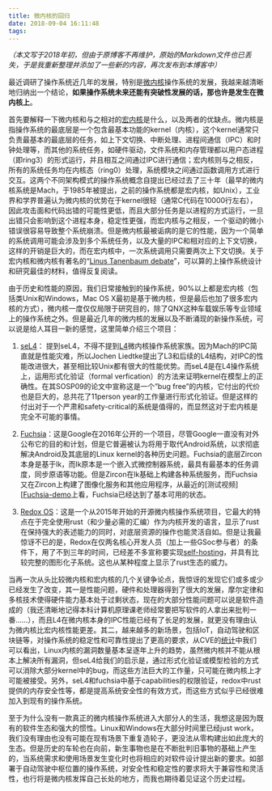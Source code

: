 ```yaml
---
title: 微内核的回归
date: 2018-09-04 16:11:48
tags:
---
```


*（本文写于2018年初，但由于原博客不再维护，原始的Markdown文件也已丢失，于是我重新整理并添加了一些新的内容，再次发布到本博客中）*

最近调研了操作系统近几年的发展，特别是[微内核][micro-kernel-wiki]操作系统的发展，我越来越清晰地归纳出一个结论，**如果操作系统未来还能有突破性发展的话，那也许是发生在微内核上**。

首先要解释一下微内核和与之相对的[宏内核][monolithic-kernel-wiki]是什么，以及两者的优缺点。微内核是指操作系统的最底层是一个包含最基本功能的kernel（内核），这个kernel通常只负责最基本的最底层的任务，如上下文切换、中断处理、进程间通信（IPC）和时钟处理等，而其他的系统任务，如硬件驱动，文件系统和内存管理都以用户态进程（即ring3）的形式运行，并且相互之间通过IPC进行通信；宏内核则与之相反，所有的系统任务均在内核态（ring0）处理，系统模块之间通过函数调用方式进行交互。这两个不同架构模式的操作系统概念自提出已经过去了三十年（最早的微内核系统是Mach，于1985年被提出，之前的操作系统都是宏内核，如Unix），工业界和学界普遍认为微内核的优势在于kernel很轻（通常C代码在10000行左右），因此攻击面和代码出错的可能性更低，而且大部分任务是以进程的方式运行，一旦出错只会影响到这个进程本身，稳定性更强，而宏内核与之相反，一个驱动的微小错误很容易导致整个系统崩溃。但是微内核最被诟病的是它的性能，因为一个简单的系统调用可能会涉及到多个系统任务，以及大量的IPC和相对应的上下文切换，这样的开销是巨大的，而在宏内核中，一次系统调用只需要两次上下文切换。关于宏内核和微内核有著名的“[Linus Tanenbaum debate][debate]”，可以算的上操作系统设计和研究最佳的材料，值得反复阅读。

由于历史和性能的原因，我们日常接触到的操作系统，90%以上都是宏内核（包括类Unix和Windows，Mac OS X最初是基于微内核，但是最后也加了很多宏内核的方式），微内核一度仅仅局限于研究目的，除了QNX这种车载娱乐等专业领域上的操作系统之外。但是最近几年的微内核的发展以及不断涌现的新操作系统，可以说是给人耳目一新的感觉，这里简单介绍三个项目：

1. [seL4][seL4]： 提到seL4，不得不提到[L4][L4]微内核操作系统家族。因为Mach的IPC简直就是性能灾难，所以Jochen Liedtke提出了L3和后续的L4结构，对IPC的性能改进很大，甚至相比较Unix都有很大的性能优势。而seL4是在L4操作系统上，运用形式化验证（formal verfication）的方法来证明kernel在模型上的正确性。在其SOSP09的论文中宣称这是一个”bug free”的内核，它付出的代价也是巨大的，总共花了11person year的工作量进行形式化验证。但是这样的付出对于一个严肃和safety-critical的系统是值得的，而显然这对于宏内核是完全不可能的事情。

2. [Fuchsia][Fuchsia]：这是Google在2016年公开的一个项目，尽管Google一直没有对外公布它的目的和计划，但是它普遍被认为将用于取代Android系统，以求彻底解决Android及其底层的Linux kernel的各种历史问题。Fuchsia的底层Zircon本身是基于lk，而lk原本是一个嵌入式微控制器系统，最具有最基本的任务调度，同步原语等功能。但是Zircon在lk基础上构建各种系统服务，而Fuchsia又在Zircon上构建了图像化服务和其他应用程序，从最近的[测试视频][[Fuchsia-demo]上看，Fuchsia已经达到了基本可用的状态。

3. [Redox OS][redox]：这是一个从2015年开始的开源微内核操作系统项目，它最大的特点在于完全使用rust（和少量必需的汇编）作为内核开发的语言，显示了rust在保持强大的表述能力的同时，对底层资源的操作也能灵活自如。但是让我最惊讶不已的是，Redox在仅两名核心开发人员（加上一些GSoc参与者）的条件下，用了不到三年的时间，已经差不多宣称要实现[self-hosting][redox-podcast]，并具有比较完整的图形化子系统。这也从某种程度上显示了rust生态的威力。

当再一次从头比较微内核和宏内核的几个关键争论点，我惊讶的发现它们或多或少已经发生了改变，其一是性能问题，硬件和处理器得到了很大的发展，摩尔定律和多核技术使得硬件能力基本处于过剩状态，现在的大部分性能问题可以说是软件造成的（我还清晰地记得本科计算机原理课老师经常要把写软件的人拿出来批判一番……），而且L4在微内核本身的IPC性能已经有了长足的发展，就更没有理由认为微内核比宏内核性能更差。其二，越来越多的新场景，包括IoT，自动驾驶和区块链等，对操作系统的稳定性和可靠性提出了更高的要求，从CVE的[统计][cve]中我们可以看出，Linux内核的漏洞数量基本呈逐年上升的趋势，虽然微内核并不能从根本上解决所有漏洞，但seL4给我们的启示是，通过形式化验证或模型检验的方式可以消除大部分kernel中的bug，而这些方法巨大的工作量，只可能在微内核上才可能被接受。另外，seL4和fuchsia中基于capabilities的权限验证，redox中rust提供的内存安全性等，都是提高系统安全性的有效方式，而这些方式似乎已经很难加入到现有的操作系统。

至于为什么没有一款真正的微内核操作系统进入大部分人的生活，我想这是因为既有的软件生态和强大的惯性。Linux和Windows在大部分时间里已经just work，我们没有理由也没有可能在现有场景下重复造轮子，更没法从零构建出如此庞大的生态。但是历史的车轮也在向前，新生事物也是在不断批判旧事物的基础上产生的，当系统需求和使用场景发生变化时也将相应的对软件设计提出新的要求。如部署于自动驾驶中枢位置的操作系统，对安全性和稳定性的要求将大于兼容性和灵活性，也行将是微内核发挥自己长处的地方，而我也期待着见证这个历史过程。



[micro-kernel-wiki]: https://zh.wikipedia.org/wiki/%E5%BE%AE%E5%85%A7%E6%A0%B8
[monolithic-kernel-wiki]: https://zh.wikipedia.org/wiki/%E6%95%B4%E5%A1%8A%E6%80%A7%E6%A0%B8%E5%BF%83
[debate]: https://www.oreilly.com/openbook/opensources/book/appa.html
[L4]: https://zh.wikipedia.org/wiki/L4%E5%BE%AE%E5%86%85%E6%A0%B8%E7%B3%BB%E5%88%97
[seL4]: https://sel4.systems/
[Fuchsia]: http://fuchsia.googlesource.com/
[Fuchsia-demo]: https://www.youtube.com/watch?v=LY9DhA2vt9A
[redox]: https://www.redox-os.org/
[redox-podcast]: https://changelog.com/podcast/280
[cve]: https://www.cvedetails.com/product/47/Linux-Linux-Kernel.html?vendor_id=33
